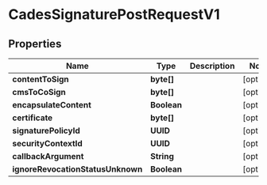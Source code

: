 

# CadesSignaturePostRequestV1


## Properties

| Name | Type | Description | Notes |
|------------ | ------------- | ------------- | -------------|
|**contentToSign** | **byte[]** |  |  [optional] |
|**cmsToCoSign** | **byte[]** |  |  [optional] |
|**encapsulateContent** | **Boolean** |  |  [optional] |
|**certificate** | **byte[]** |  |  [optional] |
|**signaturePolicyId** | **UUID** |  |  [optional] |
|**securityContextId** | **UUID** |  |  [optional] |
|**callbackArgument** | **String** |  |  [optional] |
|**ignoreRevocationStatusUnknown** | **Boolean** |  |  [optional] |



